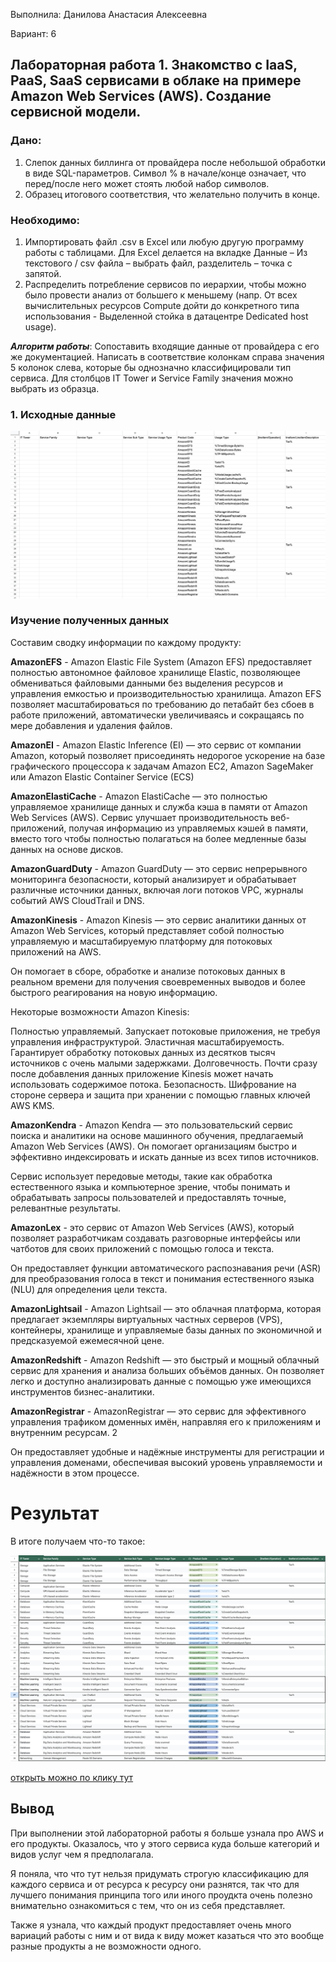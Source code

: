 Выполнила: Данилова Анастасия Алексеевна

Вариант: 6

## Лабораторная работа 1. Знакомство с IaaS, PaaS, SaaS сервисами в облаке на примере Amazon Web Services (AWS). Создание сервисной модели.

### Дано: 
1. Слепок данных биллинга от провайдера после небольшой обработки в виде SQL-параметров. Символ % в начале/конце означает, что перед/после него может стоять любой набор символов.
2. Образец итогового соответствия, что желательно получить в конце.

### Необходимо: 
1. Импортировать файл .csv в Excel или любую другую программу работы с таблицами. Для Excel делается на вкладке Данные – Из текстового / csv файла – выбрать файл, разделитель – точка с запятой.
2. Распределить потребление сервисов по иерархии, чтобы можно было провести анализ от большего к меньшему (напр. От всех вычислительных ресурсов Compute дойти до конкретного типа использования - Выделенной стойка в датацентре Dedicated host usage).


***Алгоритм работы***: Сопоставить входящие данные от провайдера с его же документацией. Написать в соответствие колонкам справа значения 5 колонок слева, которые бы однозначно классифицировали тип сервиса. Для столбцов IT Tower и Service Family значения можно выбрать из образца.



### 1. Исходные данные

![alt text](images/image.png)

### Изучение полученных данных

Составим сводку информации по каждому продукту:

**AmazonEFS** - Amazon Elastic File System (Amazon EFS) предоставляет полностью автономное файловое хранилище Elastic, позволяющее обмениваться файловыми данными без выделения ресурсов и управления емкостью и производительностью хранилища. Amazon EFS позволяет масштабироваться по требованию до петабайт без сбоев в работе приложений, автоматически увеличиваясь и сокращаясь по мере добавления и удаления файлов. 


**AmazonEI** - Amazon Elastic Inference (EI) — это сервис от компании Amazon, который позволяет присоединять недорогое ускорение на базе графического процессора к задачам Amazon EC2, Amazon SageMaker или Amazon Elastic Container Service (ECS)


**AmazonElastiCache** - Amazon ElastiCache — это полностью управляемое хранилище данных и служба кэша в памяти от Amazon Web Services (AWS). Сервис улучшает производительность веб-приложений, получая информацию из управляемых кэшей в памяти, вместо того чтобы полностью полагаться на более медленные базы данных на основе дисков.



**AmazonGuardDuty** - Amazon GuardDuty — это сервис непрерывного мониторинга безопасности, который анализирует и обрабатывает различные источники данных, включая логи потоков VPC, журналы событий AWS CloudTrail и DNS.



**AmazonKinesis** - Amazon Kinesis — это сервис аналитики данных от Amazon Web Services, который представляет собой полностью управляемую и масштабируемую платформу для потоковых приложений на AWS.

Он помогает в сборе, обработке и анализе потоковых данных в реальном времени для получения своевременных выводов и более быстрого реагирования на новую информацию. 

Некоторые возможности Amazon Kinesis:

Полностью управляемый. Запускает потоковые приложения, не требуя управления инфраструктурой. 
Эластичная масштабируемость. Гарантирует обработку потоковых данных из десятков тысяч источников с очень малыми задержками. 
Долговечность. Почти сразу после добавления данных приложение Kinesis может начать использовать содержимое потока. 
Безопасность. Шифрование на стороне сервера и защита при хранении с помощью главных ключей AWS KMS. 



**AmazonKendra** - Amazon Kendra — это пользовательский сервис поиска и аналитики на основе машинного обучения, предлагаемый Amazon Web Services (AWS). Он помогает организациям быстро и эффективно индексировать и искать данные из всех типов источников. 

Сервис использует передовые методы, такие как обработка естественного языка и компьютерное зрение, чтобы понимать и обрабатывать запросы пользователей и предоставлять точные, релевантные результаты. 


**AmazonLex** - это сервис от Amazon Web Services (AWS), который позволяет разработчикам создавать разговорные интерфейсы или чатботов для своих приложений с помощью голоса и текста. 

Он предоставляет функции автоматического распознавания речи (ASR) для преобразования голоса в текст и понимания естественного языка (NLU) для определения цели текста.



**AmazonLightsail** - Amazon Lightsail — это облачная платформа, которая предлагает экземпляры виртуальных частных серверов (VPS), контейнеры, хранилище и управляемые базы данных по экономичной и предсказуемой ежемесячной цене. 



**AmazonRedshift** - Amazon Redshift — это быстрый и мощный облачный сервис для хранения и анализа больших объёмов данных. Он позволяет легко и доступно анализировать данные с помощью уже имеющихся инструментов бизнес-аналитики. 



**AmazonRegistrar** - AmazonRegistrar — это сервис для эффективного управления трафиком доменных имён, направляя его к приложениям и внутренним ресурсам. 2

Он предоставляет удобные и надёжные инструменты для регистрации и управления доменами, обеспечивая высокий уровень управляемости и надёжности в этом процессе.


# Результат

В итоге получаем что-то такое:

![alt text](images/image-2.png)

[открыть можно по клику тут](https://docs.google.com/spreadsheets/d/1PXYzj1KEza59JsxuLbOY9BH5t1WjDmgDt3q8SqWZ7Zg/edit?usp=sharing)

## Вывод

При выполнении этой лабораторной работы я больше узнала про AWS и его продукты. Оказалось, что у этого сервиса куда больше категорий и видов услуг чем я предполагала.

Я поняла, что что тут нельзя придумать строгую классификацию для каждого сервиса и от ресурса к ресурсу они разнятся, так что для лучшего понимания принципа того или иного проудкта очень полезно внимательно ознакомиться с тем, что он из себя представляет.

Также я узнала, что каждый продукт предоставляет очень много вариаций работы с ним и от вида к виду может казаться что это вообще разные продукты а не возможности одного.